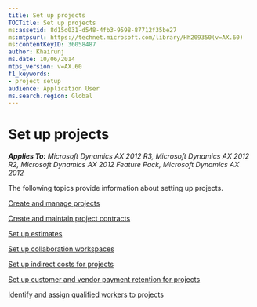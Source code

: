```yaml
---
title: Set up projects
TOCTitle: Set up projects
ms:assetid: 8d15d031-d548-4fb3-9598-87712f35be27
ms:mtpsurl: https://technet.microsoft.com/library/Hh209350(v=AX.60)
ms:contentKeyID: 36058487
author: Khairunj
ms.date: 10/06/2014
mtps_version: v=AX.60
f1_keywords:
- project setup
audience: Application User
ms.search.region: Global
---
```


# Set up projects 


_**Applies To:** Microsoft Dynamics AX 2012 R3, Microsoft Dynamics AX 2012 R2, Microsoft Dynamics AX 2012 Feature Pack, Microsoft Dynamics AX 2012_

The following topics provide information about setting up projects.

[Create and manage projects](create-and-manage-projects.md)

[Create and maintain project contracts](create-and-maintain-project-contracts.md)

[Set up estimates](set-up-estimates.md)

[Set up collaboration workspaces](set-up-collaboration-workspaces.md)

[Set up indirect costs for projects](set-up-indirect-costs-for-projects.md)

[Set up customer and vendor payment retention for projects](set-up-customer-and-vendor-payment-retention-for-projects.md)

[Identify and assign qualified workers to projects](identify-and-assign-qualified-workers-to-projects.md)

  


